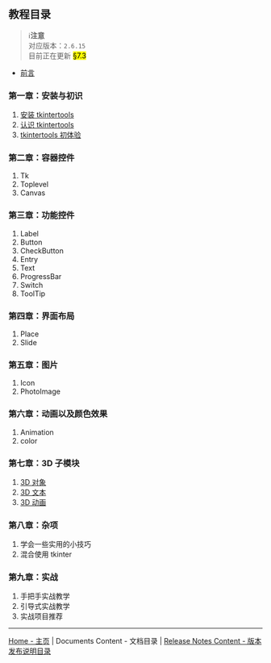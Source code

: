 教程目录
-------

> ℹ️**注意**  
> 对应版本：`2.6.15`  
> 目前正在更新 <mark>§7.3</mark>

* [前言](0-1.md)

### 第一章：安装与初识

1. [安装 tkintertools](1-1.md)
2. [认识 tkintertools](1-2.md)
3. [tkintertools 初体验](1-3.md)

### 第二章：容器控件

1. Tk
2. Toplevel
3. Canvas

### 第三章：功能控件

1. Label
2. Button
3. CheckButton
4. Entry
5. Text
6. ProgressBar
7. Switch
8. ToolTip

### 第四章：界面布局

1. Place
2. Slide

### 第五章：图片

1. Icon
2. PhotoImage

### 第六章：动画以及颜色效果

1. Animation
2. color

### 第七章：3D 子模块

1. [3D 对象](7-1.md)
2. [3D 文本](7-2.md)
3. [3D 动画](7-3.md)

### 第八章：杂项

1. 学会一些实用的小技巧
2. 混合使用 tkinter

### 第九章：实战

1. 手把手实战教学
2. 引导式实战教学
3. 实战项目推荐

---
[Home - 主页](../../README.md) | Documents Content - 文档目录 | [Release Notes Content - 版本发布说明目录](../../news/README.md)
